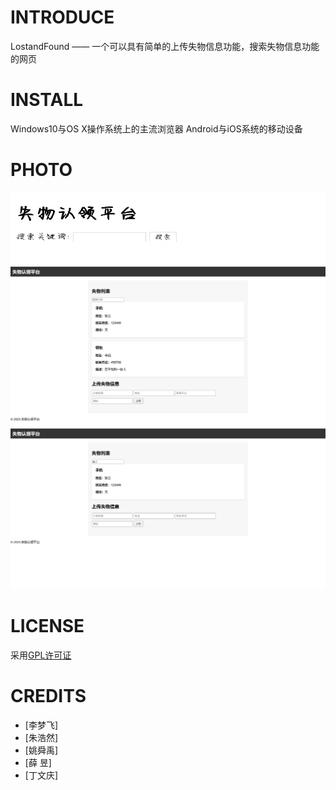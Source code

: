 # INTRODUCE
LostandFound —— 一个可以具有简单的上传失物信息功能，搜索失物信息功能的网页
# INSTALL
Windows10与OS X操作系统上的主流浏览器
Android与iOS系统的移动设备
# PHOTO
![示例](https://github.com/Bistu-OSSDT-2023/12-LostandFound/blob/main/picture/1%20.png)
![示例](https://github.com/Bistu-OSSDT-2023/12-LostandFound/blob/main/picture/3.png)
![示例](https://github.com/Bistu-OSSDT-2023/12-LostandFound/blob/main/picture/2.png)
# LICENSE
采用[GPL许可证](https://github.com/Bistu-OSSDT-2023/7-easynote/blob/main/LICENSE)
# CREDITS
* [李梦飞]
* [朱浩然]
* [姚舜禹]
* [薛 昱]
* [丁文庆]
